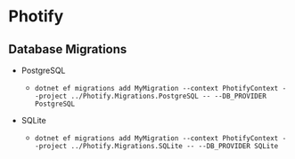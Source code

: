 # Photify

## Database Migrations
- PostgreSQL
  - `dotnet ef migrations add MyMigration --context PhotifyContext --project ../Photify.Migrations.PostgreSQL -- --DB_PROVIDER PostgreSQL`

- SQLite
  - `dotnet ef migrations add MyMigration --context PhotifyContext --project ../Photify.Migrations.SQLite -- --DB_PROVIDER SQLite`